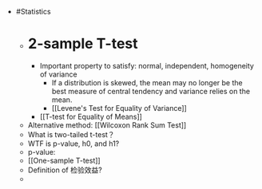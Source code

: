 - #Statistics
	- # 2-sample T-test
		- Important property to satisfy: normal, independent, homogeneity of variance
			- If a distribution is skewed, the mean may no longer be the best measure of central tendency and variance relies on the mean.
			- [[Levene's Test for Equality of Variance]]
		- [[T-test for Equality of Means]]
	- Alternative method: [[Wilcoxon Rank Sum Test]]
	- What is two-tailed t-test？
	- WTF is p-value, h0, and h1?
	- p-value:
	- [[One-sample T-test]]
	- Definition of 检验效益?
	-